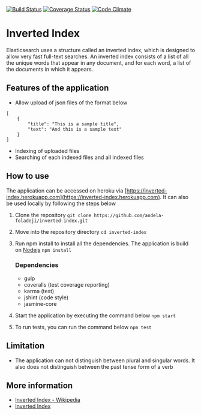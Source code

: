 [![Build Status](https://travis-ci.org/andela-foladeji/inverted-index.svg)](https://travis-ci.org/andela-foladeji/inverted-index)
[![Coverage Status](https://coveralls.io/repos/github/andela-foladeji/inverted-index/badge.svg?branch=develop)](https://coveralls.io/github/andela-foladeji/inverted-index?branch=develop)
[![Code Climate](https://codeclimate.com/github/andela-foladeji/inverted-index/badges/gpa.svg)](https://codeclimate.com/github/andela-foladeji/inverted-index)

# Inverted Index
Elasticsearch uses a structure called an inverted index, which is designed to allow very fast full-text searches. An inverted index consists of a list of all the unique words that appear in any document, and for each word, a list of the documents in which it appears.

## Features of the application
- Allow upload of json files of the format below
```
[
    {
        "title": "This is a sample title",
        "text": "And this is a sample text"
    }
]
```
- Indexing of uploaded files
- Searching of each indexed files and all indexed files

## How to use
The application can be accessed on heroku via [https://inverted-index.herokuapp.com](https://inverted-index.herokuapp.com).
It can also be used locally by following the steps below

1.  Clone the repository `git clone https://github.com/andela-foladeji/inverted-index.git`
2.  Move into the repository directory `cd inverted-index`
3.  Run npm install to install all the dependencies. The application is build on [Nodejs](nodejs.org) `npm install`

    ### Dependencies
    - gulp
    - coveralls (test coverage reporting)
    - karma (test)
    - jshint (code style)
    - jasmine-core
4.  Start the application by executing the command below `npm start`
5.  To run tests, you can run the command below `npm test`

## Limitation
- The application can not distinguish between plural and singular words. It also does not distinguish between the past tense form of a verb

## More information
- [Inverted Index - Wikipedia](https://en.wikipedia.org/wiki/Inverted_index)
- [Inverted Index](https://www.elastic.co/guide/en/elasticsearch/guide/current/inverted-index.html)
